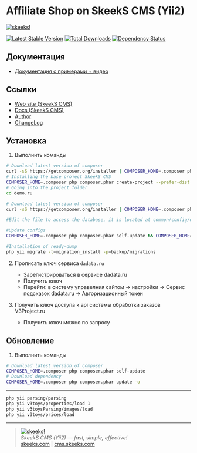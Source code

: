 Affiliate Shop on SkeekS CMS (Yii2)
=========================

[![skeeks!](https://cms.skeeks.com/uploads/all/35/fd/33/35fd33aa306823dbaf53a0142d43b3fa.png)](https://cms.skeeks.com)

[![Latest Stable Version](https://poser.pugx.org/v3project/app-v3-shop/v/stable.png)](https://packagist.org/packages/v3project/app-v3-shop)
[![Total Downloads](https://poser.pugx.org/v3project/app-v3-shop/downloads.png)](https://packagist.org/packages/v3project/app-v3-shop)
[![Dependency Status](https://www.versioneye.com/php/v3project:app-v3-shop/dev-master/badge.png)](https://www.versioneye.com/php/v3project:app-v3-shop/dev-master)

Документация
-------------
  * [Документация с примерами + видео](http://app-v3-shop.readthedocs.io/ru/latest/)
  
Ссылки
------
* [Web site (SkeekS CMS)](https://cms.skeeks.com)
* [Docs (SkeekS CMS)](https://cms.skeeks.com/docs)
* [Author](https://skeeks.com)
* [ChangeLog](https://github.com/skeeks-cms/cms/blob/master/CHANGELOG.md)

Установка
---------

1. Выполнить команды

```bash
# Download latest version of composer
curl -sS https://getcomposer.org/installer | COMPOSER_HOME=.composer php
# Installing the base project SkeekS CMS
COMPOSER_HOME=.composer php composer.phar create-project --prefer-dist --stability=dev v3project/app-v3-shop demo.ru
# Going into the project folder
cd demo.ru

# Download latest version of composer
curl -sS https://getcomposer.org/installer | COMPOSER_HOME=.composer php

#Edit the file to access the database, it is located at common/config/db.php

#Update configs
COMPOSER_HOME=.composer php composer.phar self-update && COMPOSER_HOME=.composer php composer.phar du

#Installation of ready-dump
php yii migrate -t=migration_install -p=backup/migrations
```


2. Прописать ключ сервиса ``dadata.ru``
    * Зарегистрироваться в сервисе dadata.ru
    * Получить ключ
    * Перейти: в систему управелния сайтом -> настройки -> Сервис подсказок dadata.ru -> Авторизационный токен

3. Получить ключ доступа к api системы обработки заказов V3Project.ru
    * Получить ключ можно по запросу

Обновление
-----------

1. Выполнить команды
```bash
# Download latest version of composer
COMPOSER_HOME=.composer php composer.phar self-update
# Download dependency
COMPOSER_HOME=.composer php composer.phar update -o
```




-----------

```bash
php yii parsing/parsing
php yii v3toys/properties/load 1
php yii v3toysParsing/images/load
php yii v3toys/prices/load
```



___

> [![skeeks!](https://skeeks.com/img/logo/logo-no-title-80px.png)](https://skeeks.com)  
<i>SkeekS CMS (Yii2) — fast, simple, effective!</i>  
[skeeks.com](https://skeeks.com) | [cms.skeeks.com](https://cms.skeeks.com)

